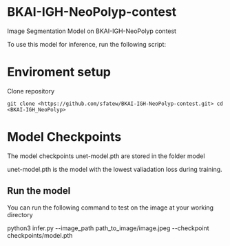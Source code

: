 # BKAI-IGH-NeoPolyp-contest
Image Segmentation Model on BKAI-IGH-NeoPolyp contest

To use this model for inference, run the following script:

# Enviroment setup
Clone repository

 `git clone <https://github.com/sfatew/BKAI-IGH-NeoPolyp-contest.git>
  cd <BKAI-IGH_NeoPolyp>`

# Model Checkpoints

The model checkpoints unet-model.pth are stored in the folder model 

unet-model.pth is the model with the lowest valiadation loss during training.

## Run the model

You can run the following command to test on the image at your working directory

python3 infer.py --image_path path_to_image/image.jpeg --checkpoint checkpoints/model.pth
